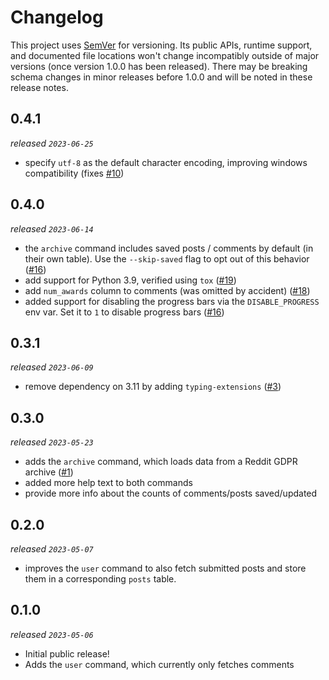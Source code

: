 # Changelog

This project uses [SemVer](https://semver.org/) for versioning. Its public APIs, runtime support, and documented file locations won't change incompatibly outside of major versions (once version 1.0.0 has been released). There may be breaking schema changes in minor releases before 1.0.0 and will be noted in these release notes.

## 0.4.1

_released `2023-06-25`_

- specify `utf-8` as the default character encoding, improving windows compatibility (fixes [#10](https://github.com/xavdid/reddit-user-to-sqlite/issues/10))

## 0.4.0

_released `2023-06-14`_

- the `archive` command includes saved posts / comments by default (in their own table). Use the `--skip-saved` flag to opt out of this behavior ([#16](https://github.com/xavdid/reddit-user-to-sqlite/pull/16))
- add support for Python 3.9, verified using `tox` ([#19](https://github.com/xavdid/reddit-user-to-sqlite/pull/19))
- add `num_awards` column to comments (was omitted by accident) ([#18](https://github.com/xavdid/reddit-user-to-sqlite/pull/18))
- added support for disabling the progress bars via the `DISABLE_PROGRESS` env var. Set it to `1` to disable progress bars ([#16](https://github.com/xavdid/reddit-user-to-sqlite/pull/16))

## 0.3.1

_released `2023-06-09`_

- remove dependency on 3.11 by adding `typing-extensions` ([#3](https://github.com/xavdid/reddit-user-to-sqlite/pull/3))

## 0.3.0

_released `2023-05-23`_

- adds the `archive` command, which loads data from a Reddit GDPR archive ([#1](https://github.com/xavdid/reddit-user-to-sqlite/pull/1))
- added more help text to both commands
- provide more info about the counts of comments/posts saved/updated

## 0.2.0

_released `2023-05-07`_

- improves the `user` command to also fetch submitted posts and store them in a corresponding `posts` table.

## 0.1.0

_released `2023-05-06`_

- Initial public release!
- Adds the `user` command, which currently only fetches comments
